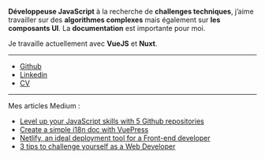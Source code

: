__Développeuse JavaScript__ à la recherche de __challenges techniques__, j’aime travailler sur des __algorithmes complexes__ mais également sur __les composants UI__. La __documentation__ est importante pour moi.

Je travaille actuellement avec __VueJS__ et __Nuxt__.

____

- [Github](https://github.com/Assitan)
- [Linkedin](https://www.linkedin.com/in/assitank)
- <a href="assitan-kone.pdf" target="_blank">CV</a>

____

Mes articles Medium :

- [Level up your JavaScript skills with 5 Github repositories](https://medium.com/@assitan/level-up-your-javascript-skills-with-5-github-repo-447ee8882a9a?source=friends_link&sk=29ae791145833738a63860d5eb8a9b63)
- [Create a simple i18n doc with VuePress](https://medium.com/@assitan/create-a-simple-i18n-doc-with-vuepress-abf55a8eecd0)
- [Netlify, an ideal deployment tool for a Front-end developer](https://medium.com/@assitan/netlify-ideal-deployment-tool-for-a-front-end-developer-46220d3bbd86)
- [3 tips to challenge yourself as a Web Developer](https://medium.com/@assitan/3-tips-to-challenge-yourself-as-a-web-developer-bebef98e9154)
